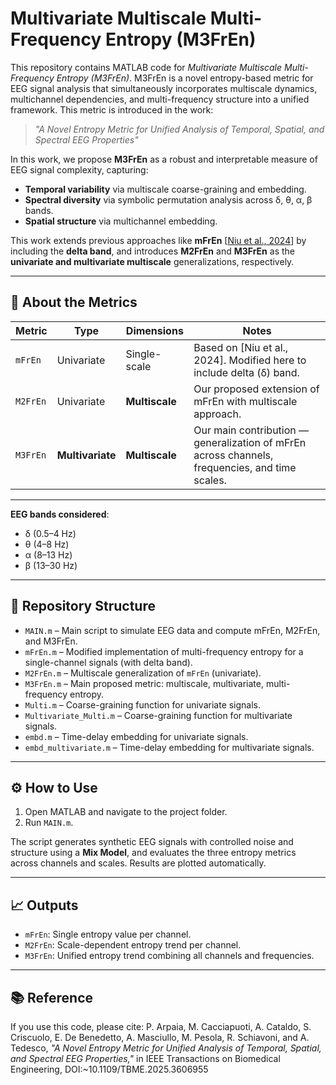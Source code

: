 # Multivariate Multiscale Multi-Frequency Entropy (M3FrEn)

This repository contains MATLAB code for _Multivariate Multiscale Multi-Frequency Entropy (M3FrEn)_. M3FrEn is a novel entropy-based metric for EEG signal analysis that simultaneously incorporates multiscale dynamics, multichannel dependencies, and multi-frequency structure into a unified framework. This metric is introduced in the work:

> _"A Novel Entropy Metric for Unified Analysis of Temporal, Spatial, and Spectral EEG Properties"_  

In this work, we propose **M3FrEn** as a robust and interpretable measure of EEG signal complexity, capturing:
- **Temporal variability** via multiscale coarse-graining and embedding.
- **Spectral diversity** via symbolic permutation analysis across δ, θ, α, β bands.
- **Spatial structure** via multichannel embedding.
  
This work extends previous approaches like **mFrEn** [[Niu et al., 2024](https://doi.org/10.3390/e26090728)] by including the **delta band**, and introduces **M2FrEn** and **M3FrEn** as the **univariate and multivariate multiscale** generalizations, respectively.

---
## 🧠 About the Metrics

| Metric     | Type         | Dimensions       | Notes |
|------------|--------------|------------------|-------|
| `mFrEn`    | Univariate   | Single-scale     | Based on [Niu et al., 2024]. Modified here to include delta (δ) band. |
| `M2FrEn`   | Univariate   | **Multiscale**   | Our proposed extension of mFrEn with multiscale approach. |
| `M3FrEn`   | **Multivariate** | **Multiscale**   | Our main contribution — generalization of mFrEn across channels, frequencies, and time scales. |
---
**EEG bands considered**:
- δ (0.5–4 Hz)
- θ (4–8 Hz)
- α (8–13 Hz)
- β (13–30 Hz)
---
## 📂 Repository Structure

- `MAIN.m` – Main script to simulate EEG data and compute mFrEn, M2FrEn, and M3FrEn.
- `mFrEn.m` – Modified implementation of multi-frequency entropy for a single-channel signals (with delta band).
- `M2FrEn.m` – Multiscale generalization of `mFrEn` (univariate).
- `M3FrEn.m` – Main proposed metric: multiscale, multivariate, multi-frequency entropy.
- `Multi.m` – Coarse-graining function for univariate signals.
- `Multivariate_Multi.m` – Coarse-graining function for multivariate signals.
- `embd.m` – Time-delay embedding for univariate signals.
- `embd_multivariate.m` – Time-delay embedding for multivariate signals.

---

## ⚙️ How to Use

1. Open MATLAB and navigate to the project folder.
2. Run `MAIN.m`.

The script generates synthetic EEG signals with controlled noise and structure using a **Mix Model**, and evaluates the three entropy metrics across channels and scales. Results are plotted automatically.

---

## 📈 Outputs

- `mFrEn`: Single entropy value per channel.
- `M2FrEn`: Scale-dependent entropy trend per channel.
- `M3FrEn`: Unified entropy trend combining all channels and frequencies.

---

## 📚 Reference

If you use this code, please cite: P. Arpaia, M. Cacciapuoti, A. Cataldo, S. Criscuolo, E. De Benedetto, A. Masciullo, M. Pesola, R. Schiavoni, and A. Tedesco, _"A Novel Entropy Metric for Unified Analysis of Temporal, Spatial, and Spectral EEG Properties,"_ in IEEE Transactions on Biomedical Engineering, DOI:~10.1109/TBME.2025.3606955

